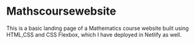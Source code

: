 # Mathscoursewebsite
This is a basic landing page of a Mathematics course website built using HTML,CSS and CSS Flexbox, which I have deployed in Netlify as well.
